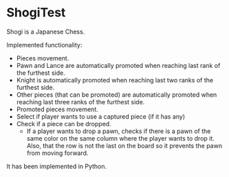 # ShogiTest
Shogi is a Japanese Chess. 

Implemented functionality:
- Pieces movement.
- Pawn and Lance are automatically promoted when reaching last rank of the 
furthest side.
- Knight is automatically promoted when reaching last two ranks of the 
furthest side.
- Other pieces (that can be promoted) are automatically promoted when 
reaching last three ranks of the furthest side.
- Promoted pieces movement.
- Select if player wants to use a captured piece (if it has any)
- Check if a piece can be dropped.
    - If a player wants to drop a pawn, checks if there is a pawn of the 
    same color on the same column where the player wants to drop it. 
    Also, that the row is not the last on the board so it prevents the 
    pawn from moving forward.

It has been implemented in Python.

